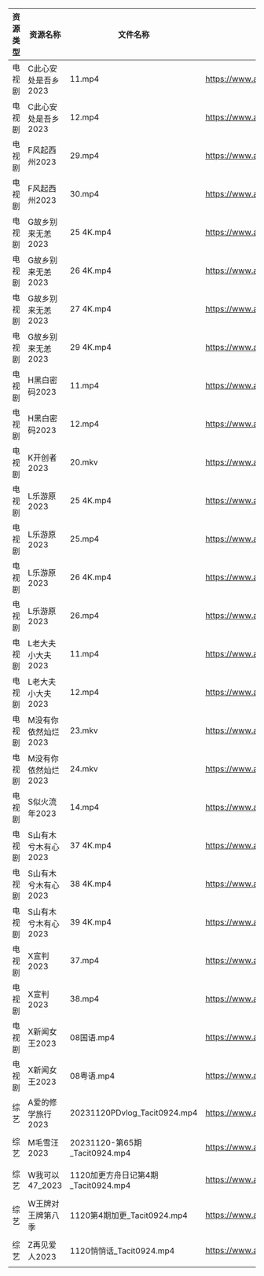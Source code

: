 | 资源类型 | 资源名称         | 文件名称                         | 分享链接                                      | 更新时间                |
| ---- | ------------ | ---------------------------- | ----------------------------------------- | ------------------- |
| 电视剧  | C此心安处是吾乡2023 | 11.mp4                       | https://www.aliyundrive.com/s/QQWm5c3V9Uh | 2023-11-21 00:05:03 |
| 电视剧  | C此心安处是吾乡2023 | 12.mp4                       | https://www.aliyundrive.com/s/QQWm5c3V9Uh | 2023-11-21 00:05:03 |
| 电视剧  | F风起西州2023    | 29.mp4                       | https://www.aliyundrive.com/s/yQtLhNGepAP | 2023-11-21 00:05:08 |
| 电视剧  | F风起西州2023    | 30.mp4                       | https://www.aliyundrive.com/s/yQtLhNGepAP | 2023-11-21 00:05:08 |
| 电视剧  | G故乡别来无恙2023  | 25 4K.mp4                    | https://www.aliyundrive.com/s/19Yd53iwKSU | 2023-11-21 00:05:12 |
| 电视剧  | G故乡别来无恙2023  | 26 4K.mp4                    | https://www.aliyundrive.com/s/19Yd53iwKSU | 2023-11-21 00:05:11 |
| 电视剧  | G故乡别来无恙2023  | 27 4K.mp4                    | https://www.aliyundrive.com/s/19Yd53iwKSU | 2023-11-21 00:05:11 |
| 电视剧  | G故乡别来无恙2023  | 29 4K.mp4                    | https://www.aliyundrive.com/s/19Yd53iwKSU | 2023-11-21 00:05:11 |
| 电视剧  | H黑白密码2023    | 11.mp4                       | https://www.aliyundrive.com/s/p23GgU4TRB6 | 2023-11-21 00:05:14 |
| 电视剧  | H黑白密码2023    | 12.mp4                       | https://www.aliyundrive.com/s/p23GgU4TRB6 | 2023-11-21 00:05:14 |
| 电视剧  | K开创者2023     | 20.mkv                       | https://www.aliyundrive.com/s/N2CmALY5X1B | 2023-11-21 00:05:18 |
| 电视剧  | L乐游原2023     | 25 4K.mp4                    | https://www.aliyundrive.com/s/FE1ruJGrYMb | 2023-11-21 00:05:22 |
| 电视剧  | L乐游原2023     | 25.mp4                       | https://www.aliyundrive.com/s/FE1ruJGrYMb | 2023-11-21 00:05:21 |
| 电视剧  | L乐游原2023     | 26 4K.mp4                    | https://www.aliyundrive.com/s/FE1ruJGrYMb | 2023-11-21 00:05:21 |
| 电视剧  | L乐游原2023     | 26.mp4                       | https://www.aliyundrive.com/s/FE1ruJGrYMb | 2023-11-21 00:05:21 |
| 电视剧  | L老大夫小大夫2023  | 11.mp4                       | https://www.aliyundrive.com/s/GWSE766C2nF | 2023-11-21 00:05:28 |
| 电视剧  | L老大夫小大夫2023  | 12.mp4                       | https://www.aliyundrive.com/s/GWSE766C2nF | 2023-11-21 00:05:27 |
| 电视剧  | M没有你依然灿烂2023 | 23.mkv                       | https://www.aliyundrive.com/s/993WCrXf9mD | 2023-11-21 00:05:31 |
| 电视剧  | M没有你依然灿烂2023 | 24.mkv                       | https://www.aliyundrive.com/s/993WCrXf9mD | 2023-11-21 00:05:30 |
| 电视剧  | S似火流年2023    | 14.mp4                       | https://www.aliyundrive.com/s/UKFtN7MHpX6 | 2023-11-21 00:05:36 |
| 电视剧  | S山有木兮木有心2023 | 37 4K.mp4                    | https://www.aliyundrive.com/s/E26JyHnrEfb | 2023-11-21 00:05:40 |
| 电视剧  | S山有木兮木有心2023 | 38 4K.mp4                    | https://www.aliyundrive.com/s/E26JyHnrEfb | 2023-11-21 00:05:39 |
| 电视剧  | S山有木兮木有心2023 | 39 4K.mp4                    | https://www.aliyundrive.com/s/E26JyHnrEfb | 2023-11-21 00:05:39 |
| 电视剧  | X宣判2023      | 37.mp4                       | https://www.aliyundrive.com/s/WZmywrp2FQC | 2023-11-21 00:05:46 |
| 电视剧  | X宣判2023      | 38.mp4                       | https://www.aliyundrive.com/s/WZmywrp2FQC | 2023-11-21 00:05:45 |
| 电视剧  | X新闻女王2023    | 08国语.mp4                     | https://www.aliyundrive.com/s/pQso7VmMDJg | 2023-11-21 00:05:48 |
| 电视剧  | X新闻女王2023    | 08粤语.mp4                     | https://www.aliyundrive.com/s/pQso7VmMDJg | 2023-11-21 00:05:48 |
| 综艺   | A爱的修学旅行2023  | 20231120PDvlog_Tacit0924.mp4 | https://www.aliyundrive.com/s/EE9WNi94Ftz | 2023-11-21 00:05:56 |
| 综艺   | M毛雪汪2023     | 20231120-第65期_Tacit0924.mp4  | https://www.aliyundrive.com/s/asPqfgPRqAg | 2023-11-21 00:06:17 |
| 综艺   | W我可以47_2023  | 1120加更方舟日记第4期_Tacit0924.mp4  | https://www.aliyundrive.com/s/gJexcigG6Qr | 2023-11-21 00:06:35 |
| 综艺   | W王牌对王牌第八季    | 1120第4期加更_Tacit0924.mp4      | https://www.aliyundrive.com/s/msfoWynj5eP | 2023-11-21 00:06:38 |
| 综艺   | Z再见爱人2023    | 1120悄悄话_Tacit0924.mp4        | https://www.aliyundrive.com/s/aouNVWvAZxj | 2023-11-21 00:06:53 |
